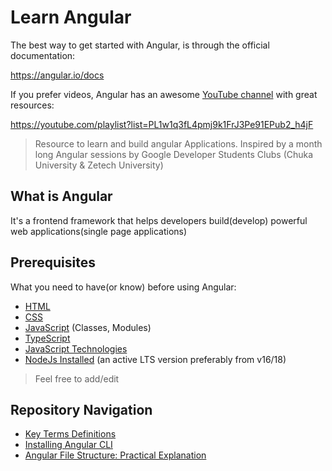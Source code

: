 # Learn Angular

The best way to get started with Angular, is through the official documentation:

https://angular.io/docs

If you prefer videos, Angular has an awesome [YouTube channel](https://youtube.com/playlist?list=PL1w1q3fL4pmj9k1FrJ3Pe91EPub2_h4jF) with great resources:

https://youtube.com/playlist?list=PL1w1q3fL4pmj9k1FrJ3Pe91EPub2_h4jF

>Resource to learn and build angular Applications. Inspired by a month long Angular sessions by Google Developer Students Clubs (Chuka University & Zetech University)

## What is Angular

It's a frontend framework that helps developers build(develop) powerful web applications(single page applications)

## Prerequisites

What you need to have(or know) before using Angular:

- [HTML](https://developer.mozilla.org/en-US/docs/Learn/HTML/Introduction_to_HTML)
- [CSS](https://developer.mozilla.org/en-US/docs/Learn/CSS/First_steps)
- [JavaScript](https://developer.mozilla.org/en-US/docs/Web/JavaScript/Language_overview) (Classes, Modules)
- [TypeScript](https://www.typescriptlang.org/)
- [JavaScript Technologies](https://developer.mozilla.org/en-US/docs/Web/JavaScript/JavaScript_technologies_overview)
- [NodeJs Installed](https://nodejs.org/) (an active LTS version preferably from v16/18)

>Feel free to add/edit

## Repository Navigation

- [Key Terms Definitions](/Resources//Key-Terms-Definitions.md)
- [Installing Angular CLI](/Resources/installing-angular-cli.md)
- [Angular File Structure: Practical Explanation](/projects/angular-file-structure/README.md)
